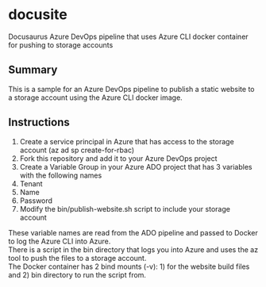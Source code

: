 # docusite
Docusaurus Azure DevOps pipeline that uses Azure CLI docker container for pushing to storage accounts

## Summary
This is a sample for an Azure DevOps pipeline to publish a static website to a storage account using the Azure CLI docker image.

## Instructions
1. Create a service principal in Azure that has access to the storage account (az ad sp create-for-rbac)
2. Fork this repository and add it to your Azure DevOps project
3. Create a Variable Group in your Azure ADO project that has 3 variables with the following names
  1. Tenant
  2. Name
  3. Password
4. Modify the bin/publish-website.sh script to include your storage account

These variable names are read from the ADO pipeline and passed to Docker to log the Azure CLI into Azure.  
There is a script in the bin directory that logs you into Azure and uses the az tool to push the files to a storage account.  
The Docker container has 2 bind mounts (-v): 1) for the website build files and 2) bin directory to run the script from.
